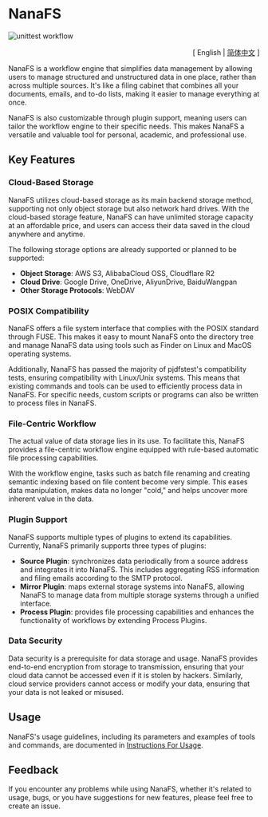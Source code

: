 # NanaFS

![unittest workflow](https://github.com/basenana/nanafs/actions/workflows/unittest.yml/badge.svg)

<p align="right">[ English | <a href="https://github.com/basenana/nanafs/blob/main/README_zh.md">简体中文</a> ]</p>

NanaFS is a workflow engine that simplifies data management
by allowing users to manage structured and unstructured data in one place,
rather than across multiple sources. It's like a filing cabinet
that combines all your documents, emails, and to-do lists,
making it easier to manage everything at once.

NanaFS is also customizable through plugin support,
meaning users can tailor the workflow engine to their specific needs.
This makes NanaFS a versatile and valuable tool for personal, academic, and professional use.

## Key Features

### Cloud-Based Storage

NanaFS utilizes cloud-based storage as its main backend storage method,
supporting not only object storage but also network hard drives.
With the cloud-based storage feature, NanaFS can have unlimited storage capacity at an affordable price,
and users can access their data saved in the cloud anywhere and anytime.

The following storage options are already supported or planned to be supported:

- **Object Storage**: AWS S3, AlibabaCloud OSS, Cloudflare R2
- **Cloud Drive**: Google Drive, OneDrive, AliyunDrive, BaiduWangpan
- **Other Storage Protocols**: WebDAV

### POSIX Compatibility

NanaFS offers a file system interface that complies with the POSIX standard through FUSE.
This makes it easy to mount NanaFS onto the directory tree and manage NanaFS data using tools such as Finder on Linux
and MacOS operating systems.

Additionally, NanaFS has passed the majority of pjdfstest's compatibility tests, ensuring compatibility with Linux/Unix
systems.
This means that existing commands and tools can be used to efficiently process data in NanaFS. For specific needs,
custom scripts or programs can also be written to process files in NanaFS.

### File-Centric Workflow

The actual value of data storage lies in its use. To facilitate this,
NanaFS provides a file-centric workflow engine equipped with rule-based automatic file processing capabilities.

With the workflow engine, tasks such as batch file renaming and creating semantic indexing based on file content become
very simple.
This eases data manipulation, makes data no longer "cold," and helps uncover more inherent value in the data.

### Plugin Support

NanaFS supports multiple types of plugins to extend its capabilities. Currently, NanaFS primarily supports three types
of plugins:

- **Source Plugin**: synchronizes data periodically from a source address and integrates it into NanaFS. This includes
  aggregating RSS information and filing emails according to the SMTP protocol.
- **Mirror Plugin**: maps external storage systems into NanaFS, allowing NanaFS to manage data from multiple storage
  systems through a unified interface.
- **Process Plugin**: provides file processing capabilities and enhances the functionality of workflows by extending
  Process Plugins.

### Data Security

Data security is a prerequisite for data storage and usage.
NanaFS provides end-to-end encryption from storage to transmission, ensuring that your cloud data cannot be accessed
even if it is stolen by hackers.
Similarly, cloud service providers cannot access or modify your data, ensuring that your data is not leaked or misused.

## Usage

NanaFS's usage guidelines, including its parameters and examples of tools and commands, are documented
in [Instructions For Usage](https://github.com/basenana/nanafs/blob/main/docs/usage.md).

## Feedback

If you encounter any problems while using NanaFS, whether it's related to usage, bugs, or you have suggestions for new
features,
please feel free to create an issue.